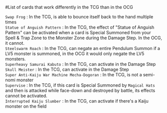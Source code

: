 #List of cards that work differently in the TCG than in the OCG

`Swap Frog` : In the TCG, is able to bounce itself back to the hand multiple times  
`Statue of Anguish Pattern` : In the TCG, the effect of "Statue of Anguish Pattern" can be activated when a card is Special Summoned from your Spell & Trap Zone to the Monster Zone during the Damage Step. In the OCG, it cannot.  
`Steelswarm Roach` : In the TCG, can negate an entire Pendulum Summon if a LV5 monster is summoned, in the OCG it would only negate the LV5 monsters.  
`Superheavy Samurai Kabuto` : In the TCG, can activate in the Damage Step  
`Skull Meister` : In the TCG, can activate in the Damage Step  
`Super Anti-Kaiju War Machine Mecha-Dogoran` : In the TCG, is not a semi-nomi monster  
`Supervise` : In the TCG, if this card is Special Summoned by `Magical Hats` and then is attacked while face-down and destroyed by battle, its effects cannot be activated.  
`Interrupted Kaiju Slumber` : In the TCG, can activate if there's a Kaiju monster on the field  

